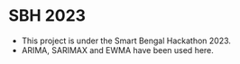 # SBH 2023

- This project is under the Smart Bengal Hackathon 2023.
- ARIMA, SARIMAX and EWMA have been used here.